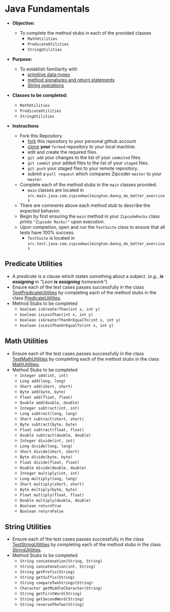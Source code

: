 # Java Fundamentals

* **Objective:**
    * To complete the method stubs in each of the provided classes
        * `MathUtilities`
    	* `PredicateUtilities`
    	* `StringUtilities`

* **Purpose:**
    * To establish familiarity with
        * [primitive data-types](http://cs.fit.edu/~ryan/java/language/java-data.html)
        * [method signatures and return statements](http://www.homeandlearn.co.uk/java/java_methods.html)
        * [String operations](https://www.tutorialspoint.com/java/java_strings.htm)
    
* **Classes to be completed:**
	* `MathUtilities`
	* `PredicateUtilities`
	* `StringUtilities`
	
* **Instructions**

    * Fork this Repository
        * [fork](https://help.github.com/articles/fork-a-repo/) this repository to your personal github account 
        * [clone](https://help.github.com/articles/cloning-a-repository/) **your** `forked` repository to your local machine.
        * edit and create the required files.
        * `git add` your changes to the list of your `commited` files.
        * `git commit` your added files to the list of your `staged` files.
        * `git push` your staged files to your remote repository.
        * submit a `pull request` which compares Zipcoder `master` to your `master`.
    * Complete each of the method stubs in the `main` classes provided.
        * `main` classes are located in `src.main.java.com.zipcodewilmington.danny_do_better_exercises`
    * There are comments above each method stub to describe the expected behavior.
    * Begin by first ensuring the `main` method in your `ZipcodeRocks` class prints `"Zipcode Rocks!"` upon execution.  
    * Upon completion, open and run the `TestSuite` class to ensure that all tests have 100% success.
        * `TestSuite` is located in `src.test.java.com.zipcodewilmington.danny_do_better_exercises`

## Predicate Utilities
* A _predicate_ is a clause which states something about a subject. (_e.g., **is assigning**_ in _"Leon **is assigning** homework"_)
* Ensure each of the test cases passes successfully in the class [TestPredicateUtilities](./src/test/java/com/zipcodewilmington/danny_do_better_exercises/TestPredicateUtilities.java) by completing each of the method stubs in the class [PredicateUtilities](./src/main/java/com/zipcodewilmington/danny_do_better_exercises/PredicateUtilities.java).
* Method Stubs to be completed
	* `boolean isGreaterThan(int x, int y)`
	* `boolean isLessThan(int x, int y)`
	* `boolean isGreaterThanOrEqualTo(int x, int y)`
	* `boolean isLessThanOrEqualTo(int x, int y)`


## Math Utilities
* Ensure each of the test cases passes successfully in the class [TestMathUtilities](./src/test/java/com/zipcodewilmington/danny_do_better_exercises/TestMathUtilities.java) by completing each of the method stubs in the class [MathUtilities](./src/main/java/com/zipcodewilmington/danny_do_better_exercises/MathUtilities.java).
* Method Stubs to be completed	
	* `Integer add(int, int)`
	* `Long add(long, long)`
	* `Short add(short, short)`
	* `Byte add(byte, byte)`
	* `Float add(float, float)`
	* `Double add(double, double)`
	* `Integer subtract(int, int)`
	* `Long subtract(long, long)`
	* `Short subtract(short, short)`
	* `Byte subtract(byte, byte)`
	* `Float subtract(float, float)`
	* `Double subtract(double, double)`
	* `Integer divide(int, int)`
	* `Long divide(long, long)`
	* `Short divide(short, short)`
	* `Byte divide(byte, byte)`
	* `Float divide(float, float)`
	* `Double divide(double, double)`
	* `Integer multiply(int, int)`
	* `Long multiply(long, long)`
	* `Short multiply(short, short)`
	* `Byte multiply(byte, byte)`
	* `Float multiply(float, float)`
	* `Double multiply(double, double)`
	* `Boolean returnTrue`
	* `Boolean returnFalse`


## String Utilities
* Ensure each of the test cases passes successfully in the class [TestStringUtilities](./src/test/java/com/zipcodewilmington/danny_do_better_exercises/TestStringUtilities.java) by completing each of the method stubs in the class [StringUtilities](./src/main/java/com/zipcodewilmington/danny_do_better_exercises/StringUtilities.java).
* Method Stubs to be completed
	* `String concatenation(String, String)`
	* `String concatenation(int, String)`
	* `String getPrefix(String)`
	* `String getSuffix(String)`
	* `String compareTwoStrings(String)`
	* `Character getMiddleCharacter(String)`
	* `String getFirstWord(String)`
	* `String getSecondWord(String)`
	* `String reverseTheTwo(String)`